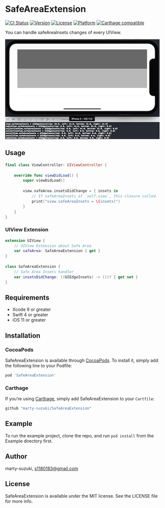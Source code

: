 # SafeAreaExtension

[![CI Status](http://img.shields.io/travis/marty-suzuki/SafeAreaExtension.svg?style=flat)](https://travis-ci.org/marty-suzuki/SafeAreaExtension)
[![Version](https://img.shields.io/cocoapods/v/SafeAreaExtension.svg?style=flat)](http://cocoapods.org/pods/SafeAreaExtension)
[![License](https://img.shields.io/cocoapods/l/SafeAreaExtension.svg?style=flat)](http://cocoapods.org/pods/SafeAreaExtension)
[![Platform](https://img.shields.io/cocoapods/p/SafeAreaExtension.svg?style=flat)](http://cocoapods.org/pods/SafeAreaExtension)
[![Carthage compatible](https://img.shields.io/badge/Carthage-compatible-4BC51D.svg?style=flat)](https://github.com/Carthage/Carthage)

You can handle safeAreaInsets changes of every UIView.

![](./Images/image.png)

## Usage

```swift
final class ViewController: UIViewController {

    override func viewDidLoad() {
        super.viewDidLoad()

        view.safeArea.insetsDidChange = { insets in
            // If safeAreaInsets of `self.view`, this closure called.
            print("view.safeAreaInsets = \(insets)")
        }
    }
}
```

### UIView Extension

```swift
extension UIView {
    // UIView Extension about Safe Area
    var safeArea: SafeAreaExtension { get }
}

class SafeAreaExtension {
    // Safe Area Insets handler
    var insetsDidChange: ((UIEdgeInsets) -> ())? { get set }
}
```

## Requirements

- Xcode 9 or greater
- Swift 4 or greater
- iOS 11 or greater

## Installation

### CocoaPods

SafeAreaExtension is available through [CocoaPods](http://cocoapods.org). To install
it, simply add the following line to your Podfile:

```ruby
pod 'SafeAreaExtension'
```

### Carthage

If you’re using [Carthage](https://github.com/Carthage/Carthage), simply add
SafeAreaExtension to your `Cartfile`:

```ruby
github "marty-suzuki/SafeAreaExtension"
```

## Example

To run the example project, clone the repo, and run `pod install` from the Example directory first.

## Author

marty-suzuki, s1180183@gmail.com

## License

SafeAreaExtension is available under the MIT license. See the LICENSE file for more info.

